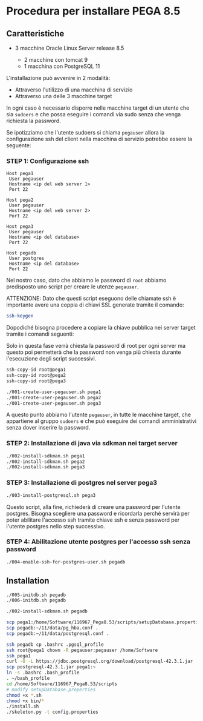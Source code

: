 # Procedura per installare PEGA 8.5

## Caratteristiche

  - 3 macchine Oracle Linux Server release 8.5

    - 2 macchine con tomcat 9
    - 1 macchina con PostgreSQL 11

L'installazione può avvenire in 2 modalità:

  - Attraverso l'utilizzo di una macchina di servizio
  - Attraverso una delle 3 macchine target

In ogni caso è necessario disporre nelle macchine target
di un utente che sia `sudoers` e che possa eseguire
i comandi via sudo senza che venga richiesta la password.

Se ipotizziamo che l'utente sudoers si chiama `pegauser`
allora la configurazione ssh del client nella macchina di servizio
potrebbe essere la seguente:

### STEP 1: Configurazione ssh

```ssh-config
Host pega1
 User pegauser
 Hostname <ip del web server 1>
 Port 22

Host pega2
 User pegauser
 Hostname <ip del web server 2>
 Port 22

Host pega3
 User pegauser
 Hostname <ip del database>
 Port 22

Host pegadb
 User postgres
 Hostname <ip del database>
 Port 22
```

Nel nostro caso, dato che abbiamo le password di `root`
abbiamo predisposto uno script per creare le utenze `pegauser`.

ATTENZIONE: Dato che questi script eseguono delle chiamate ssh
è importante avere una coppia di chiavi SSL generate tramite il comando:

```bash
ssh-keygen
```

Dopodiché bisogna procedere a copiare la chiave pubblica nei
server target tramite i comandi seguenti:

Solo in questa fase verrà chiesta la password di root per ogni
server ma questo poi permetterà che la password non venga più chiesta
durante l'esecuzione degli script successivi.

```bash
ssh-copy-id root@pega1
ssh-copy-id root@pega2
ssh-copy-id root@pega3
```

```bash
./001-create-user-pegauser.sh pega1
./001-create-user-pegauser.sh pega2
./001-create-user-pegauser.sh pega3
```

A questo punto abbiamo l'utente `pegauser`,
in tutte le macchine target,
che appartiene al gruppo `sudoers`
e che può eseguire dei comandi amministrativi
senza dover inserire la password.

### STEP 2: Installazione di java via sdkman nei target server

```bash
./002-install-sdkman.sh pega1
./002-install-sdkman.sh pega2
./002-install-sdkman.sh pega3
```

### STEP 3: Installazione di postgres nel server pega3

```bash
./003-install-postgresql.sh pega3
```

Questo script, alla fine, richiederà di creare una password per l'utente
postgres. Bisogna scegliere una password e ricordarla perché
servirà per poter abilitare l'accesso ssh tramite chiave ssh e senza password
per l'utente postgres nello step successivo.

### STEP 4: Abilitazione utente postgres per l'accesso ssh senza password

```bash
./004-enable-ssh-for-postgres-user.sh pegadb
```

## Installation

```bash
./005-initdb.sh pegadb
./006-initdb.sh pegadb

./002-install-sdkman.sh pegadb

scp pega1:/home/Software/116967_Pega8.53/scripts/setupDatabase.properties .
scp pegadb:~/11/data/pg_hba.conf .
scp pegadb:~/11/data/postgresql.conf .

ssh pegadb cp .bashrc .pgsql_profile
ssh root@pega1 chown -R pegauser:pegauser /home/Software
ssh pega1
curl -O -L https://jdbc.postgresql.org/download/postgresql-42.3.1.jar
scp postgresql-42.3.1.jar pega1:~
ln -s .bashrc .bash_profile
. ~/bash_profile
cd /home/Software/116967_Pega8.53/scripts
# modify setupDatabase.properties
chmod +x *.sh
chmod +x bin/*
./install.sh
./skeleton.py -t config.properties
```
